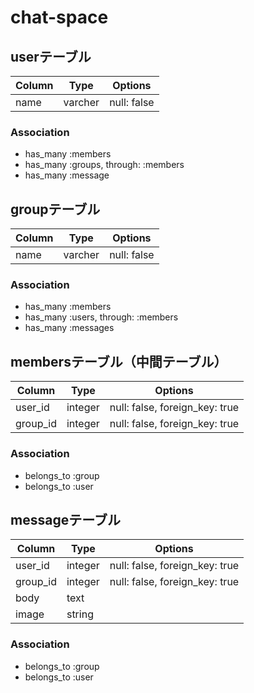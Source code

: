 # chat-space



## userテーブル
|Column|Type|Options|
|------|----|-------|
|name|varcher|null: false|

### Association
- has_many :members
- has_many :groups, through: :members
- has_many :message


## groupテーブル
|Column|Type|Options|
|------|----|-------|
|name|varcher|null: false|

### Association
- has_many :members
- has_many :users, through: :members
- has_many :messages


## membersテーブル（中間テーブル）

|Column|Type|Options|
|------|----|-------|
|user_id|integer|null: false, foreign_key: true|
|group_id|integer|null: false, foreign_key: true|

### Association
- belongs_to :group
- belongs_to :user

## messageテーブル

|Column|Type|Options|
|------|----|-------|
|user_id|integer|null: false, foreign_key: true|
|group_id|integer|null: false, foreign_key: true|
|body|text|
|image|string| 

### Association
- belongs_to :group
- belongs_to :user